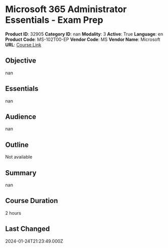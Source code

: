# Microsoft 365 Administrator Essentials - Exam Prep

**Product ID**: 32905
**Category ID**: nan
**Modality**: 3
**Active**: True
**Language**: en
**Product Code**: MS-102T00-EP
**Vendor Code**: MS
**Vendor Name**: Microsoft
**URL**: [Course Link](https://www.fastlaneus.com/course/microsoft-ms-102t00-ep)

## Objective
nan

## Essentials
nan

## Audience
nan

## Outline
Not available

## Summary
nan

## Course Duration
2 hours

## Last Changed
2024-01-24T21:23:49.000Z
